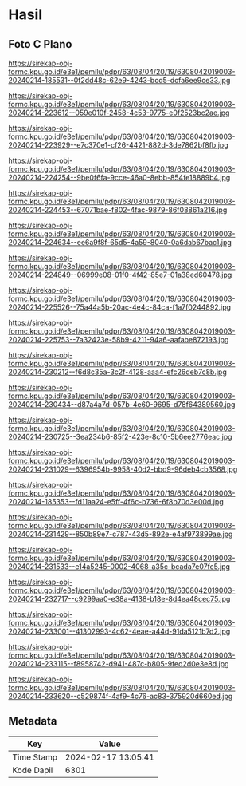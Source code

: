 # Hasil

## Foto C Plano

https://sirekap-obj-formc.kpu.go.id/e3e1/pemilu/pdpr/63/08/04/20/19/6308042019003-20240214-185531--0f2dd48c-62e9-4243-bcd5-dcfa6ee9ce33.jpg

https://sirekap-obj-formc.kpu.go.id/e3e1/pemilu/pdpr/63/08/04/20/19/6308042019003-20240214-223612--059e010f-2458-4c53-9775-e0f2523bc2ae.jpg

https://sirekap-obj-formc.kpu.go.id/e3e1/pemilu/pdpr/63/08/04/20/19/6308042019003-20240214-223929--e7c370e1-cf26-4421-882d-3de7862bf8fb.jpg

https://sirekap-obj-formc.kpu.go.id/e3e1/pemilu/pdpr/63/08/04/20/19/6308042019003-20240214-224254--9be0f6fa-9cce-46a0-8ebb-854fe18889b4.jpg

https://sirekap-obj-formc.kpu.go.id/e3e1/pemilu/pdpr/63/08/04/20/19/6308042019003-20240214-224453--67071bae-f802-4fac-9879-86f08861a216.jpg

https://sirekap-obj-formc.kpu.go.id/e3e1/pemilu/pdpr/63/08/04/20/19/6308042019003-20240214-224634--ee6a9f8f-65d5-4a59-8040-0a6dab67bac1.jpg

https://sirekap-obj-formc.kpu.go.id/e3e1/pemilu/pdpr/63/08/04/20/19/6308042019003-20240214-224849--06999e08-01f0-4f42-85e7-01a38ed60478.jpg

https://sirekap-obj-formc.kpu.go.id/e3e1/pemilu/pdpr/63/08/04/20/19/6308042019003-20240214-225526--75a44a5b-20ac-4e4c-84ca-f1a7f0244892.jpg

https://sirekap-obj-formc.kpu.go.id/e3e1/pemilu/pdpr/63/08/04/20/19/6308042019003-20240214-225753--7a32423e-58b9-4211-94a6-aafabe872193.jpg

https://sirekap-obj-formc.kpu.go.id/e3e1/pemilu/pdpr/63/08/04/20/19/6308042019003-20240214-230212--f6d8c35a-3c2f-4128-aaa4-efc26deb7c8b.jpg

https://sirekap-obj-formc.kpu.go.id/e3e1/pemilu/pdpr/63/08/04/20/19/6308042019003-20240214-230434--d87a4a7d-057b-4e60-9695-d78f64389560.jpg

https://sirekap-obj-formc.kpu.go.id/e3e1/pemilu/pdpr/63/08/04/20/19/6308042019003-20240214-230725--3ea234b6-85f2-423e-8c10-5b6ee2776eac.jpg

https://sirekap-obj-formc.kpu.go.id/e3e1/pemilu/pdpr/63/08/04/20/19/6308042019003-20240214-231029--6396954b-9958-40d2-bbd9-96deb4cb3568.jpg

https://sirekap-obj-formc.kpu.go.id/e3e1/pemilu/pdpr/63/08/04/20/19/6308042019003-20240214-185353--fd11aa24-e5ff-4f6c-b736-6f8b70d3e00d.jpg

https://sirekap-obj-formc.kpu.go.id/e3e1/pemilu/pdpr/63/08/04/20/19/6308042019003-20240214-231429--850b89e7-c787-43d5-892e-e4af973899ae.jpg

https://sirekap-obj-formc.kpu.go.id/e3e1/pemilu/pdpr/63/08/04/20/19/6308042019003-20240214-231533--e14a5245-0002-4068-a35c-bcada7e07fc5.jpg

https://sirekap-obj-formc.kpu.go.id/e3e1/pemilu/pdpr/63/08/04/20/19/6308042019003-20240214-232717--c9299aa0-e38a-4138-b18e-8d4ea48cec75.jpg

https://sirekap-obj-formc.kpu.go.id/e3e1/pemilu/pdpr/63/08/04/20/19/6308042019003-20240214-233001--41302993-4c62-4eae-a44d-91da5121b7d2.jpg

https://sirekap-obj-formc.kpu.go.id/e3e1/pemilu/pdpr/63/08/04/20/19/6308042019003-20240214-233115--f8958742-d941-487c-b805-9fed2d0e3e8d.jpg

https://sirekap-obj-formc.kpu.go.id/e3e1/pemilu/pdpr/63/08/04/20/19/6308042019003-20240214-233620--c529874f-4af9-4c76-ac83-375920d660ed.jpg


## Metadata

| Key        | Value               |
| ---------- | ------------------- |
| Time Stamp | 2024-02-17 13:05:41 |
| Kode Dapil | 6301                |



